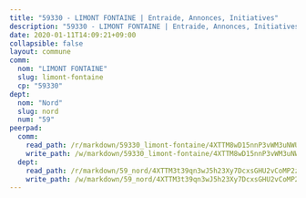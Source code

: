 ```yaml
---
title: "59330 - LIMONT FONTAINE | Entraide, Annonces, Initiatives"
description: "59330 - LIMONT FONTAINE | Entraide, Annonces, Initiatives"
date: 2020-01-11T14:09:21+09:00
collapsible: false
layout: commune
comm:
  nom: "LIMONT FONTAINE"
  slug: limont-fontaine
  cp: "59330"
dept:
  nom: "Nord"
  slug: nord
  num: "59"
peerpad:
  comm:
    read_path: /r/markdown/59330_limont-fontaine/4XTTM8wD15nnP3vWM3uNWUn9yhXnfJKvTWxqXqRBoZYa6MG5U
    write_path: /w/markdown/59330_limont-fontaine/4XTTM8wD15nnP3vWM3uNWUn9yhXnfJKvTWxqXqRBoZYa6MG5U-K3TgUZTXmjuaDPcPtPsuTP9xmFpezDgBHBddS2daob9f7cuh6wEv7v1Vbdf6MCxmyFUwJLbzsEy1tUgpyJpqX6c5NndHkRCGwyEW3ZrLsndbBjzW9h5boxsC5T2TcmUdZNYS7DEn
  dept:
    read_path: /r/markdown/59_nord/4XTTM3t39qn3wJ5h23Xy7DcxsGHU2vCoMP2z3iS4TUn3TrtdJ
    write_path: /w/markdown/59_nord/4XTTM3t39qn3wJ5h23Xy7DcxsGHU2vCoMP2z3iS4TUn3TrtdJ-K3TgTuZGkuZqXfr6fpmH7pGsMT6ndvZQMyRDze5QBt7XScLWHoBi246kLoDKpTH2Yo4f3AFSSJqGc2ozvNww7qPLqsDjpvahxCbQ6F5znbfjp6kVgaDcTYc9LyhwSfYuCevnvZUQ
---
```



